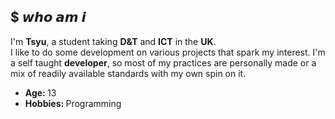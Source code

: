 <div>
    <h2 align="left">$ 𝙬𝙝𝙤 𝙖𝙢 𝙞</h2>
    <p align="left">I'm <b>Tsyu</b>, a student taking <b>D&T</b> and <b>ICT</b> in the <b>UK</b>.<br>I like to do some development on various projects that spark my interest. I'm a self taught <b>developer</b>, so most of my practices are personally made or a mix of readily available standards with my own spin on it.</p>
    <ul>
        <li><b>Age: </b>13</li>
        <li><b>Hobbies: </b>Programming</li>
    </ul>
</div>
